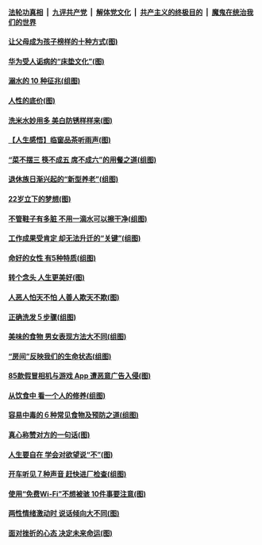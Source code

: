####  [法轮功真相](../../../../basic/blob/master/README.md?t=08220452) &nbsp;|&nbsp; [九评共产党](../../../../9ping.md/blob/master/README.md?t=08220452) &nbsp;|&nbsp; [解体党文化](../../../../jtdwh.md/blob/master/README.md?t=08220452)  &nbsp;|&nbsp; [共产主义的终极目的](../../../../gczydzjmd.md/blob/master/README.md?t=08220452) &nbsp;|&nbsp; [魔鬼在统治我们的世界](../../../../mgztzwmdsj.md/blob/master/README.md?t=08220452) 

#### [让父母成为孩子榜样的十种方式(图)](../pages/p8/903846.md?t=08220452) 

#### [华为受人诟病的“床垫文化”(图)](../pages/p8/904484.md?t=08220452) 

#### [溺水的 10 种征兆(组图)](../pages/p8/904474.md?t=08220452) 

#### [人性的底价(图)](../pages/p8/903840.md?t=08220452) 

#### [洗米水妙用多 美白防锈样样来(图)](../pages/p8/904384.md?t=08220452) 

#### [【人生感悟】临窗品茶听雨声(图)](../pages/p8/903880.md?t=08220452) 

#### [“菜不摆三 筷不成五 席不成六”的用餐之道(组图)](../pages/p8/904364.md?t=08220452) 

#### [退休族日渐兴起的“新型养老”(组图)](../pages/p8/904025.md?t=08220452) 

#### [22岁立下的梦想(图)](../pages/p8/904247.md?t=08220452) 

#### [不管鞋子有多脏 不用一滴水可以擦干净(组图)](../pages/p8/903833.md?t=08220452) 

#### [工作成果受肯定 却无法升迁的“关键”(组图)](../pages/p8/904239.md?t=08220452) 

#### [命好的女性 有5种特质(组图)](../pages/p8/904008.md?t=08220452) 

#### [转个念头 人生更美好(图)](../pages/p8/903829.md?t=08220452) 

#### [人恶人怕天不怕 人善人欺天不欺(图)](../pages/p8/903708.md?t=08220452) 

#### [正确洗发５步骤(组图)](../pages/p8/904066.md?t=08220452) 

#### [美味的食物 男女表现方法大不同(组图)](../pages/p8/904038.md?t=08220452) 

#### [“房间”反映我们的生命状态(组图)](../pages/p8/903625.md?t=08220452) 

#### [85款假冒相机与游戏 App 遭恶意广告入侵(图)](../pages/p8/904001.md?t=08220452) 

#### [从饮食中 看一个人的修养(组图)](../pages/p8/904020.md?t=08220452) 

#### [容易中毒的６种常见食物及预防之道(组图)](../pages/p8/904019.md?t=08220452) 

#### [真心称赞对方的一句话(图)](../pages/p8/903899.md?t=08220452) 

#### [人生要自在 学会对欲望说“不”(图)](../pages/p8/903822.md?t=08220452) 

#### [开车听见７种声音 赶快进厂检查(组图)](../pages/p8/903792.md?t=08220452) 

#### [使用“免费Wi-Fi”不想被骇 10件事要注意(图)](../pages/p8/903693.md?t=08220452) 

#### [两性情绪激动时 说话倾向大不同(图)](../pages/p8/903896.md?t=08220452) 

#### [面对挫折的心态 决定未来命运(图)](../pages/p8/903615.md?t=08220452) 

